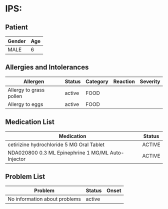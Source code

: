 # IPS:

## Patient

|Gender|Age|
|---|---|
|MALE|6|

## Allergies and Intolerances

|Allergen|Status|Category|Reaction|Severity|
|---|---|---|---|---|
|Allergy to grass pollen|active|FOOD|||
|Allergy to eggs|active|FOOD|||

## Medication List

|Medication|Status|
|---|---|
|cetirizine hydrochloride 5 MG Oral Tablet|ACTIVE|
|NDA020800 0.3 ML Epinephrine 1 MG/ML Auto-Injector|ACTIVE|

## Problem List

|Problem|Status|Onset|
|---|---|---|
|No information about problems|active||
